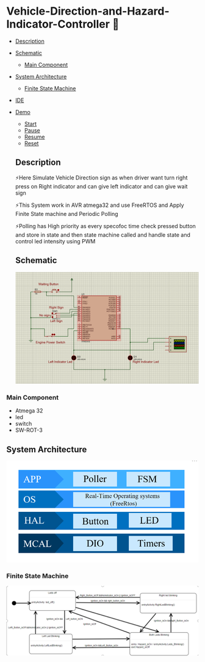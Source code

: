 # Vehicle-Direction-and-Hazard-Indicator-Controller 🚗
- [Description](#Description)
- [Schematic](#Schematic)
  - [Main Component](#Main-Component)
- [System Architecture](#System-Architecture)
  - [Finite State Machine](#Finite-State-Machine)
- [IDE](#IDE)
- [Demo](#Demo)
  - [Start](#Start)
  - [Pause](#Pause)
  - [Resume](#Resume)
  - [Reset](#Reset)
  
  
  ## Description
  <p>⚡Here Simulate Vehicle Direction sign as when driver want turn right press on Right indicator and can give left indicator and can give wait sign </p>
  <p>⚡This System work in AVR atmega32 and use FreeRTOS and Apply Finite State machine and Periodic Polling </p>
  <p>⚡Polling has High priority  as every specofoc time check pressed button and store in state and then state machine called and handle state and control led intensity using PWM </p>
  
  ## Schematic
  <p align="center">
  <img src="https://github.com/HESHAM47GAMAL/Vehicle-Direction-and-Hazard-Indicator-Controller/blob/main/pic/schema.png">
</p>

  ### Main Component
  - Atmega 32
  - led
  - switch
  - SW-ROT-3

  ## System Architecture
  <p align="center">
  <img src="https://github.com/HESHAM47GAMAL/Vehicle-Direction-and-Hazard-Indicator-Controller/blob/main/pic/system_Architecture.png">
</p>

  ### Finite State Machine
  <p align="center">
  <img src="https://github.com/HESHAM47GAMAL/Vehicle-Direction-and-Hazard-Indicator-Controller/blob/main/pic/FSM.png">
</p>
  
  
  
